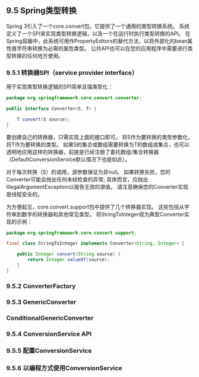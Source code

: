 ## 9.5 Spring类型转换

Spring 3引入了一个core.convert包，它提供了一个通用的类型转换系统。 系统定义了一个SPI来实现类型转换逻辑，以及一个在运行时执行类型转换的API。 在Spring容器中，此系统可用作PropertyEditors的替代方法，以将外部化的bean属性值字符串转换为必需的属性类型。 公共API也可以在您的应用程序中需要进行类型转换的任何地方使用。

### 9.5.1 转换器SPI（service provider interface）

用于实现类型转换逻辑的SPI简单且强类型化：

```java
package org.springframework.core.convert.converter;

public interface Converter<S, T> {

    T convert(S source);
}
```

要创建自己的转换器，只需实现上面的接口即可。 将S作为要转换的类型参数化，将T作为要转换的类型。 如果S的集合或数组需要转换为T的数组或集合，也可以透明地应用这样的转换器，前提是已经注册了委托数组/集合转换器（DefaultConversionService默认情况下也是如此）。

对于每次转换（S）的调用，源参数保证为非null。 如果转换失败，您的Converter可能会抛出任何未经检查的异常; 具体而言，应抛出IllegalArgumentException以报告无效的源值。 请注意确保您的Converter实现是线程安全的。

为方便起见，core.convert.support包中提供了几个转换器实现。 这些包括从字符串到数字的转换器和其他常见类型。 将StringToInteger视为典型Converter实现的示例：

```java
package org.springframework.core.convert.support;

final class StringToInteger implements Converter<String, Integer> {

    public Integer convert(String source) {
        return Integer.valueOf(source);
    }
}
```



### 9.5.2 ConverterFactory



### 9.5.3 GenericConverter

### ConditionalGenericConverter

### 9.5.4 ConversionService API

### 9.5.5 配置ConversionService

### 9.5.6 以编程方式使用ConversionService



